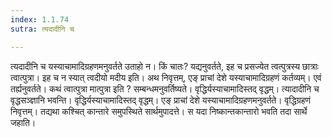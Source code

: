 ```yaml
---
index: 1.1.74
sutra: त्यदादीनि च

---
```

 त्यदादीनि च यस्याचामादिग्रहणमनुवर्तते उताहो न। किं चातः? यद्यनुवर्तते, इह च प्रसज्येत त्वत्पुत्रस्य छात्राः त्वात्पुत्रा। इह च न स्यात् त्वदीयो मदीय इति। अथ निवृत्तम्, एङ् प्राचां देशे यस्याचामादिग्रहणं कर्तव्यम्। एवं तर्ह्यनुवर्तते। कथं त्वात्पुत्रा मात्पुत्रा इति ? सम्बन्धमनुवर्तिष्यते। वृद्धिर्यस्याचामादिस्तद् वृद्धम्। त्यादादीनि च वृद्धसञ्ज्ञानि भवन्ति। वृद्धिर्यस्याचामादिस्तद् वृद्धम्। एङ् प्राचां देशे यस्याचामादिग्रहणमनुवर्तते। वृद्धिग्रहणं निवृत्तम्। तद्यथा कश्चित् कान्तारे समुपस्थिते सार्थमुपादत्ते। स यदा निष्कान्तकान्तारो भवति तदा सार्थे जहाति। 